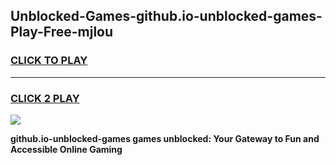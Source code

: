 
## Unblocked-Games-github.io-unblocked-games-Play-Free-mjlou
<h3>
<a href="https://premium76.site?title=github.io-unblocked-games&ref=10A">CLICK TO PLAY</a></h3>
<hr>

<h3>
<a href="https://premium76.site?title=github.io-unblocked-games&ref=10A">CLICK 2 PLAY</a>
  
</h3>

<a href="https://premium76.site?title=github.io-unblocked-games&ref=10A"><img src="https://clearcache.store/games.png"></a>


**github.io-unblocked-games games unblocked: Your Gateway to Fun and Accessible Online Gaming**
